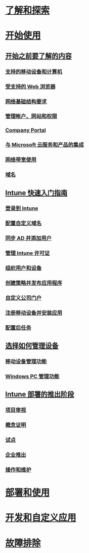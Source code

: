 # [了解和探索](/intune/understand-explore/introduction-to-microsoft-intune)

# [开始使用](what-to-know-before-you-start-microsoft-intune.md)
## [开始之前要了解的内容](what-to-know-before-you-start-microsoft-intune.md)
### [支持的移动设备和计算机](supported-mobile-devices-and-computers.md)
### [受支持的 Web 浏览器](supported-web-browsers.md)
### [网络基础结构要求](network-infrastructure-requirements-for-microsoft-intune.md)
### [管理帐户、网站和权限](administrative-accounts-websites-perms.md)
### [Company Portal](microsoft-intune-company-portal.md)
### [与 Microsoft 云服务和产品的集成](integration-with-cloud-services.md)
### [网络带宽使用](network-bandwidth-use.md)
### [域名](domain-names-for-microsoft-intune.md)

## [Intune 快速入门指南](start-with-a-paid-subscription-to-microsoft-intune.md)
### [登录到 Intune](start-with-a-paid-subscription-to-microsoft-intune-step-1.md)
### [配置自定义域名](start-with-a-paid-subscription-to-microsoft-intune-step-2.md)
### [同步 AD 并添加用户](start-with-a-paid-subscription-to-microsoft-intune-step-3.md)
### [管理 Intune 许可证](start-with-a-paid-subscription-to-microsoft-intune-step-4.md)
### [组织用户和设备](start-with-a-paid-subscription-to-microsoft-intune-step-5.md)
### [创建策略并发布应用程序](start-with-a-paid-subscription-to-microsoft-intune-step-6.md)
### [自定义公司门户](start-with-a-paid-subscription-to-microsoft-intune-step-7.md)
### [注册移动设备并安装应用](start-with-a-paid-subscription-to-microsoft-intune-step-8.md)
### [配置后任务](post-configuration-tasks.md)

## [选择如何管理设备](choose-how-to-manage-devices.md)
### [移动设备管理功能](mobile-device-management-capabilities-in-microsoft-intune.md)
### [Windows PC 管理功能](windows-pc-management-capabilities-in-microsoft-intune.md)

## [Intune 部署的推出阶段](rollout-phases-for-microsoft-intune-deployment.md)
### [项目审视](project-scope.md)
### [概念证明](proof-of-concept.md)
### [试点](pilot.md)
### [企业推出](enterprise-rollout.md)
### [操作和维护](operations-and-maintenance.md)

<!-- # [Plan and Design](/intune/plan-design/ways-to-do-enterprise-mobility) -->
# [部署和使用](/intune/deploy-use/overview-of-device-and-app-lifecycles-in-microsoft-intune)
# [开发和自定义应用](/intune/develop/intune-app-sdk)
# [故障排除](/intune/troubleshoot/how-to-get-support-for-microsoft-intune)


<!--HONumber=Jun16_HO2-->


